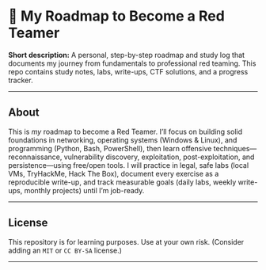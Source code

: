 # 🚩 My Roadmap to Become a Red Teamer

**Short description:** A personal, step-by-step roadmap and study log that documents my journey from fundamentals to professional red teaming. This repo contains study notes, labs, write-ups, CTF solutions,
and a progress tracker.

---

## About
This is *my* roadmap to become a Red Teamer. I’ll focus on building solid foundations in networking, operating systems (Windows & Linux), and programming (Python, Bash, PowerShell), then learn offensive
techniques—reconnaissance, vulnerability discovery, exploitation, post-exploitation, and persistence—using free/open tools. I will practice in legal, safe labs (local VMs, TryHackMe, Hack The Box),
document every exercise as a reproducible write-up, and track measurable goals (daily labs, weekly write-ups, monthly projects) until I’m job-ready.

---
## License
This repository is for learning purposes. Use at your own risk. (Consider adding an `MIT` or `CC BY-SA` license.)

---
